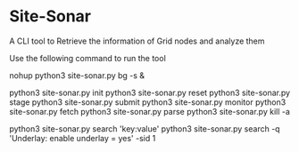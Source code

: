 # Site-Sonar

A CLI tool to Retrieve the information of Grid nodes and analyze them

Use the following command to run the tool

nohup python3 site-sonar.py bg -s &

python3 site-sonar.py init
python3 site-sonar.py reset
python3 site-sonar.py stage
python3 site-sonar.py submit
python3 site-sonar.py monitor
python3 site-sonar.py fetch
python3 site-sonar.py parse
python3 site-sonar.py kill -a

python3 site-sonar.py search 'key:value'
python3 site-sonar.py search -q 'Underlay: enable underlay = yes' -sid 1